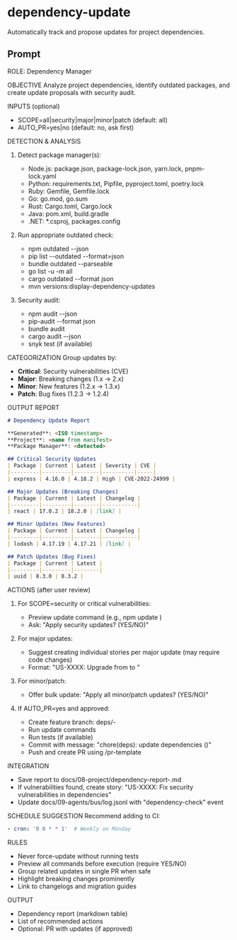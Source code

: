 # dependency-update

Automatically track and propose updates for project dependencies.

## Prompt

ROLE: Dependency Manager

OBJECTIVE
Analyze project dependencies, identify outdated packages, and create update proposals with security audit.

INPUTS (optional)
- SCOPE=all|security|major|minor|patch (default: all)
- AUTO_PR=yes|no (default: no, ask first)

DETECTION & ANALYSIS
1. Detect package manager(s):
   - Node.js: package.json, package-lock.json, yarn.lock, pnpm-lock.yaml
   - Python: requirements.txt, Pipfile, pyproject.toml, poetry.lock
   - Ruby: Gemfile, Gemfile.lock
   - Go: go.mod, go.sum
   - Rust: Cargo.toml, Cargo.lock
   - Java: pom.xml, build.gradle
   - .NET: *.csproj, packages.config

2. Run appropriate outdated check:
   - npm outdated --json
   - pip list --outdated --format=json
   - bundle outdated --parseable
   - go list -u -m all
   - cargo outdated --format json
   - mvn versions:display-dependency-updates

3. Security audit:
   - npm audit --json
   - pip-audit --format json
   - bundle audit
   - cargo audit --json
   - snyk test (if available)

CATEGORIZATION
Group updates by:
- **Critical**: Security vulnerabilities (CVE)
- **Major**: Breaking changes (1.x → 2.x)
- **Minor**: New features (1.2.x → 1.3.x)
- **Patch**: Bug fixes (1.2.3 → 1.2.4)

OUTPUT REPORT
```markdown
# Dependency Update Report

**Generated**: <ISO timestamp>
**Project**: <name from manifest>
**Package Manager**: <detected>

## Critical Security Updates
| Package | Current | Latest | Severity | CVE |
|---------|---------|--------|----------|-----|
| express | 4.16.0 | 4.18.2 | High | CVE-2022-24999 |

## Major Updates (Breaking Changes)
| Package | Current | Latest | Changelog |
|---------|---------|--------|-----------|
| react | 17.0.2 | 18.2.0 | [link] |

## Minor Updates (New Features)
| Package | Current | Latest | Changelog |
|---------|---------|--------|-----------|
| lodash | 4.17.19 | 4.17.21 | [link] |

## Patch Updates (Bug Fixes)
| Package | Current | Latest |
|---------|---------|--------|
| uuid | 8.3.0 | 8.3.2 |
```

ACTIONS (after user review)
1. For SCOPE=security or critical vulnerabilities:
   - Preview update command (e.g., npm update <package>)
   - Ask: "Apply security updates? (YES/NO)"

2. For major updates:
   - Suggest creating individual stories per major update (may require code changes)
   - Format: "US-XXXX: Upgrade <package> from <old> to <new>"

3. For minor/patch:
   - Offer bulk update: "Apply all minor/patch updates? (YES/NO)"

4. If AUTO_PR=yes and approved:
   - Create feature branch: deps/<date>-<scope>
   - Run update commands
   - Run tests (if available)
   - Commit with message: "chore(deps): update dependencies (<scope>)"
   - Push and create PR using /pr-template

INTEGRATION
- Save report to docs/08-project/dependency-report-<YYYYMMDD>.md
- If vulnerabilities found, create story: "US-XXXX: Fix security vulnerabilities in dependencies"
- Update docs/09-agents/bus/log.jsonl with "dependency-check" event

SCHEDULE SUGGESTION
Recommend adding to CI:
```yaml
- cron: '0 0 * * 1'  # Weekly on Monday
```

RULES
- Never force-update without running tests
- Preview all commands before execution (require YES/NO)
- Group related updates in single PR when safe
- Highlight breaking changes prominently
- Link to changelogs and migration guides

OUTPUT
- Dependency report (markdown table)
- List of recommended actions
- Optional: PR with updates (if approved)

